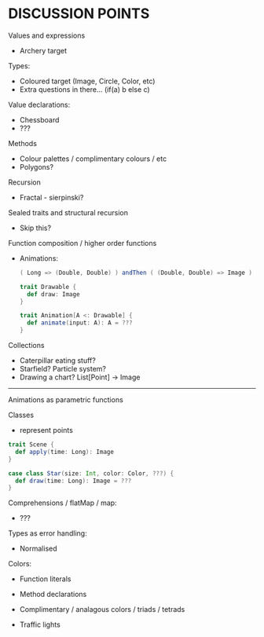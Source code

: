 # DISCUSSION POINTS

Values and expressions
 - Archery target

Types:
 - Coloured target (Image, Circle, Color, etc)
 - Extra questions in there...
   (if(a) b else c)

Value declarations:
 - Chessboard
 - ???

Methods
 - Colour palettes / complimentary colours / etc
 - Polygons?

Recursion
 - Fractal - sierpinski?

Sealed traits and structural recursion
 - Skip this?

Function composition / higher order functions
 - Animations:
   ``` scala
   ( Long => (Double, Double) ) andThen ( (Double, Double) => Image )

   trait Drawable {
     def draw: Image
   }

   trait Animation[A <: Drawable] {
     def animate(input: A): A = ???
   }
   ```

Collections
 - Caterpillar eating stuff?
 - Starfield? Particle system?
 - Drawing a chart?
   List[Point] -> Image

---

Animations as parametric functions

Classes
- represent points

``` scala
trait Scene {
  def apply(time: Long): Image
}

case class Star(size: Int, color: Color, ???) {
  def draw(time: Long): Image = ???
}
```

Comprehensions / flatMap / map:
 - ???

Types as error handling:
 - Normalised

Colors:
 - Function literals
 - Method declarations
 - Complimentary / analagous colors / triads / tetrads

- Traffic lights
